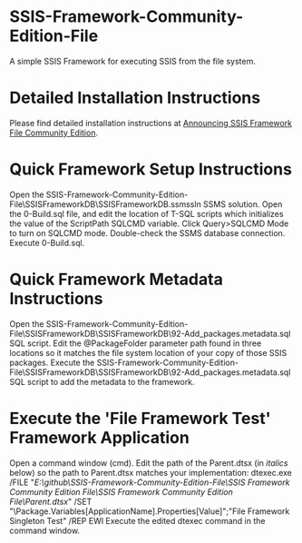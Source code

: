 # SSIS-Framework-Community-Edition-File
A simple SSIS Framework for executing SSIS from the file system.

# Detailed Installation Instructions
Please find detailed installation instructions at [Announcing SSIS Framework File Community Edition](https://andyleonard.blog/2022/01/announcing-ssis-framework-file-community-edition/).

# Quick Framework Setup Instructions
Open the SSIS-Framework-Community-Edition-File\SSISFrameworkDB\SSISFrameworkDB.ssmssln SSMS solution.
Open the 0-Build.sql file, and edit the location of T-SQL scripts which initializes the value of the ScriptPath SQLCMD variable.
Click Query>SQLCMD Mode to turn on SQLCMD mode.
Double-check the SSMS database connection.
Execute 0-Build.sql.

# Quick Framework Metadata Instructions
Open the SSIS-Framework-Community-Edition-File\SSISFrameworkDB\SSISFrameworkDB\92-Add_packages.metadata.sql SQL script.
Edit the @PackageFolder parameter path found in three locations so it matches the file system location of your copy of those SSIS packages.
Execute the SSIS-Framework-Community-Edition-File\SSISFrameworkDB\SSISFrameworkDB\92-Add_packages.metadata.sql SQL script to add the metadata to the framework.

# Execute the 'File Framework Test' Framework Application
Open a command window (cmd).
Edit the path of the Parent.dtsx (in _italics_ below) so the path to Parent.dtsx matches your implementation:
  dtexec.exe /FILE "_E:\github\SSIS-Framework-Community-Edition-File\SSIS Framework Community Edition File\SSIS Framework Community Edition File\Parent.dtsx_" /SET "\Package.Variables[ApplicationName].Properties[Value]";"File Framework Singleton Test" /REP EWI
Execute the edited dtexec command in the command window.
